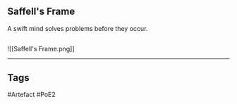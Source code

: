 ## Saffell's Frame
A swift mind solves problems before they occur.
##
![[Saffell's Frame.png]]

---
## Tags
#Artefact
#PoE2
